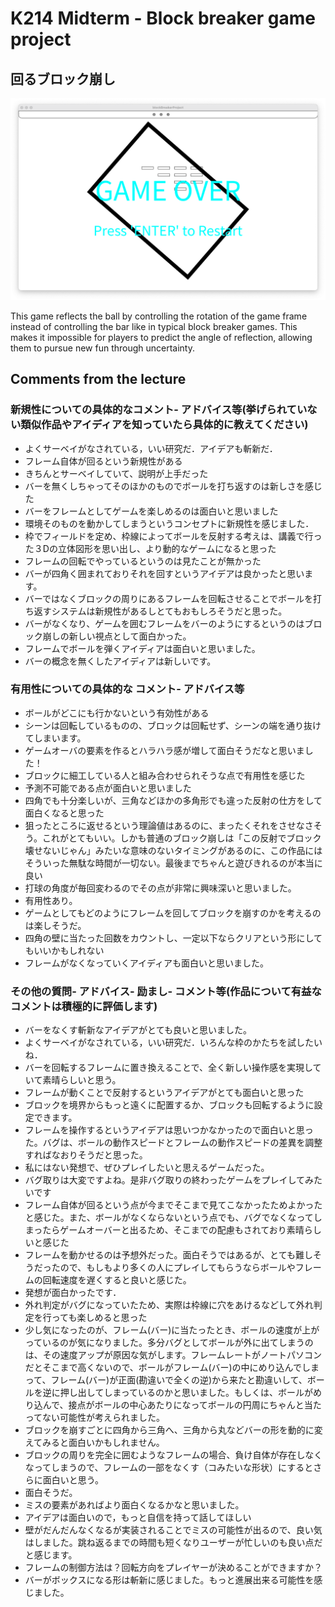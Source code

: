 # K214 Midterm - Block breaker game project
## 回るブロック崩し
![game over screen of the block breaker game](img/sample_1.png)

This game reflects the ball by controlling the rotation of the game frame instead of controlling the bar like in typical block breaker games. This makes it impossible for players to predict the angle of reflection, allowing them to pursue new fun through uncertainty.

## Comments from the lecture

### 新規性についての具体的なコメント- アドバイス等(挙げられていない類似作品やアイディアを知っていたら具体的に教えてください)
- よくサーベイがなされている，いい研究だ．アイデアも斬新だ．
- フレーム自体が回るという新規性がある
- きちんとサーベイしていて、説明が上手だった
- バーを無くしちゃってそのほかのものでボールを打ち返すのは新しさを感じた
- バーをフレームとしてゲームを楽しめるのは面白いと思いました
- 環境そのものを動かしてしまうというコンセプトに新規性を感じました．
- 枠でフィールドを定め、枠線によってボールを反射する考えは、講義で行った３Dの立体図形を思い出し、より動的なゲームになると思った
- フレームの回転でやっているというのは見たことが無かった
- バーが四角く囲まれておりそれを回すというアイデアは良かったと思います。
- バーではなくブロックの周りにあるフレームを回転させることでボールを打ち返すシステムは新規性があるしとてもおもしろそうだと思った。
- バーがなくなり、ゲームを囲むフレームをバーのようにするというのはブロック崩しの新しい視点として面白かった。
- フレームでボールを弾くアイディアは面白いと思いました。
- バーの概念を無くしたアイディアは新しいです。

### 有用性についての具体的な コメント- アドバイス等
- ボールがどこにも行かないという有効性がある
- シーンは回転しているものの、ブロックは回転せず、シーンの端を通り抜けてしまいます。
- ゲームオーバの要素を作るとハラハラ感が増して面白そうだなと思いました！
- ブロックに細工している人と組み合わせられそうな点で有用性を感じた
- 予測不可能である点が面白いと思いました
- 四角でも十分楽しいが、三角などほかの多角形でも違った反射の仕方をして面白くなると思った
- 狙ったところに返せるという理論値はあるのに、まったくそれをさせなさそう。これがとてもいい。しかも普通のブロック崩しは「この反射でブロック壊せないじゃん」みたいな意味のないタイミングがあるのに、この作品にはそういった無駄な時間が一切ない。最後までちゃんと遊びきれるのが本当に良い
- 打球の角度が毎回変わるのでその点が非常に興味深いと思いました。
- 有用性あり。
- ゲームとしてもどのようにフレームを回してブロックを崩すのかを考えるのは楽しそうだ。
- 四角の壁に当たった回数をカウントし、一定以下ならクリアという形にしてもいいかもしれない
- フレームがなくなっていくアイディアも面白いと思いました。

### その他の質問- アドバイス- 励まし- コメント等(作品について有益なコメントは積極的に評価します)
- バーをなくす斬新なアイデアがとても良いと思いました。
- よくサーベイがなされている，いい研究だ．いろんな枠のかたちを試したいね．
- バーを回転するフレームに置き換えることで、全く新しい操作感を実現していて素晴らしいと思う。
- フレームが動くことで反射するというアイデアがとても面白いと思った
- ブロックを境界からもっと遠くに配置するか、ブロックも回転するように設定できます。
- フレームを操作するというアイデアは思いつかなかったので面白いと思った。バグは、ボールの動作スピードとフレームの動作スピードの差異を調整すればなおりそうだと思った。
- 私にはない発想で、ぜひプレイしたいと思えるゲームだった。
- バグ取りは大変ですよね。是非バグ取りの終わったゲームをプレイしてみたいです
- フレーム自体が回るという点が今までそこまで見てこなかったためよかったと感じた。また、ボールがなくならないという点でも、バグでなくなってしまったらゲームオーバーと出るため、そこまでの配慮もされており素晴らしいと感じた
- フレームを動かせるのは予想外だった。面白そうではあるが、とても難しそうだったので、もしもより多くの人にプレイしてもらうならボールやフレームの回転速度を遅くすると良いと感じた。
- 発想が面白かったです．
- 外れ判定がバグになっていたため、実際は枠線に穴をあけるなどして外れ判定を行っても楽しめると思った
- 少し気になったのが、フレーム(バー)に当たったとき、ボールの速度が上がっているのが気になりました。多分バグとしてボールが外に出てしまうのは、その速度アップが原因な気がします。フレームレートがノートパソコンだとそこまで高くないので、ボールがフレーム(バー)の中にめり込んでしまって、フレーム(バー)が正面(勘違いで全くの逆)から来たと勘違いして、ボールを逆に押し出してしまっているのかと思いました。もしくは、ボールがめり込んで、接点がボールの中心あたりになってボールの円周にちゃんと当たってない可能性が考えられました。
- ブロックを崩すごとに四角から三角へ、三角から丸などバーの形を動的に変えてみると面白いかもしれません。
- ブロックの周りを完全に囲むようなフレームの場合、負け自体が存在しなくなってしまうので、フレームの一部をなくす（コみたいな形状）にするとさらに面白いと思う。
- 面白そうだ。
- ミスの要素があればより面白くなるかなと思いました。
- アイデアは面白いので，もっと自信を持って話してほしい
- 壁がだんだんなくなるが実装されることでミスの可能性が出るので、良い気はしました。跳ね返るまでの時間も短くなりユーザーが忙しいのも良い点だと感じます。
- フレームの制御方法は？回転方向をプレイヤーが決めることができますか？
- バーがボックスになる形は斬新に感じました。もっと進展出来る可能性を感じました。
